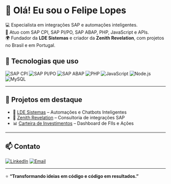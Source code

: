 # 👋 Olá! Eu sou o Felipe Lopes

💻 Especialista em integrações SAP e automações inteligentes.  
🚀 Atuo com SAP CPI, SAP PI/PO, SAP ABAP, PHP, JavaScript e APIs.  
🌍 Fundador da **LDE Sistemas** e criador da **Zenith Revelation**, com projetos no Brasil e em Portugal.


## 🧠 Tecnologias que uso
![SAP CPI](https://img.shields.io/badge/SAP_CPI-0FAAFF?style=for-the-badge&logo=sap&logoColor=white)
![SAP PI/PO](https://img.shields.io/badge/SAP_PI/PO-00265B?style=for-the-badge&logo=sap&logoColor=white)
![SAP ABAP](https://img.shields.io/badge/SAP_ABAP-011A51?style=for-the-badge&logo=sap&logoColor=white)
![PHP](https://img.shields.io/badge/PHP-777BB4?style=for-the-badge&logo=php&logoColor=white)
![JavaScript](https://img.shields.io/badge/JavaScript-F7DF1E?style=for-the-badge&logo=javascript&logoColor=black)
![Node.js](https://img.shields.io/badge/Node.js-339933?style=for-the-badge&logo=node.js&logoColor=white)
![MySQL](https://img.shields.io/badge/MySQL-4479A1?style=for-the-badge&logo=mysql&logoColor=white)

---

## 🔧 Projetos em destaque
- 🧩 [LDE Sistemas](https://ldesistemas.com) – Automações e Chatbots Inteligentes  
- 🤖 [Zenith Revelation](https://zenithrevelation.com) – Consultoria de integrações SAP 
- 📊 [Carteira de Investimentos](#) – Dashboard de FIIs e Ações

---

## 📫 Contato
[![LinkedIn](https://img.shields.io/badge/LinkedIn-Felipe_Lopes-blue?style=for-the-badge&logo=linkedin)](https://linkedin.com/in/felipelopes)
[![Email](https://img.shields.io/badge/Email-felipe.lopes@ldesistemas.com-red?style=for-the-badge&logo=gmail&logoColor=white)](mailto:felipe.lopes@ldesistemas.com)

---

⭐ **“Transformando ideias em código e código em resultados.”**

